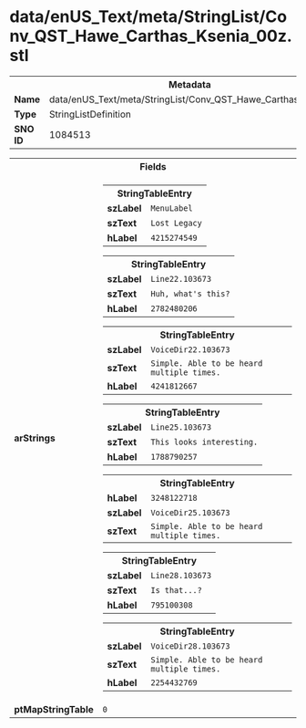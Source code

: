 <h1>data/enUS_Text/meta/StringList/Conv_QST_Hawe_Carthas_Ksenia_00z.stl</h1><table><tr><th colspan="100%">Metadata</th></tr><tr><td><b>Name</b></td><td>data/enUS_Text/meta/StringList/Conv_QST_Hawe_Carthas_Ksenia_00z.stl</td></tr><tr><td><b>Type</b></td><td>StringListDefinition</td></tr><tr><td><b>SNO ID</b></td><td>1084513</td></tr></table>

<table><tr><th colspan="100%">Fields</th></tr><tr><td><b>arStrings</b></td><td><table><tr><th colspan="100%">StringTableEntry</th></tr><tr><td><b>szLabel</b></td><td><code>MenuLabel</code></td></tr><tr><td><b>szText</b></td><td><code>Lost Legacy</code></td></tr><tr><td><b>hLabel</b></td><td><code>4215274549</code></td></tr></table>


<table><tr><th colspan="100%">StringTableEntry</th></tr><tr><td><b>szLabel</b></td><td><code>Line22.103673</code></td></tr><tr><td><b>szText</b></td><td><code>Huh, what's this?</code></td></tr><tr><td><b>hLabel</b></td><td><code>2782480206</code></td></tr></table>


<table><tr><th colspan="100%">StringTableEntry</th></tr><tr><td><b>szLabel</b></td><td><code>VoiceDir22.103673</code></td></tr><tr><td><b>szText</b></td><td><code>Simple. Able to be heard multiple times.</code></td></tr><tr><td><b>hLabel</b></td><td><code>4241812667</code></td></tr></table>


<table><tr><th colspan="100%">StringTableEntry</th></tr><tr><td><b>szLabel</b></td><td><code>Line25.103673</code></td></tr><tr><td><b>szText</b></td><td><code>This looks interesting.</code></td></tr><tr><td><b>hLabel</b></td><td><code>1788790257</code></td></tr></table>


<table><tr><th colspan="100%">StringTableEntry</th></tr><tr><td><b>hLabel</b></td><td><code>3248122718</code></td></tr><tr><td><b>szLabel</b></td><td><code>VoiceDir25.103673</code></td></tr><tr><td><b>szText</b></td><td><code>Simple. Able to be heard multiple times.</code></td></tr></table>


<table><tr><th colspan="100%">StringTableEntry</th></tr><tr><td><b>szLabel</b></td><td><code>Line28.103673</code></td></tr><tr><td><b>szText</b></td><td><code>Is that...?</code></td></tr><tr><td><b>hLabel</b></td><td><code>795100308</code></td></tr></table>


<table><tr><th colspan="100%">StringTableEntry</th></tr><tr><td><b>szLabel</b></td><td><code>VoiceDir28.103673</code></td></tr><tr><td><b>szText</b></td><td><code>Simple. Able to be heard multiple times.</code></td></tr><tr><td><b>hLabel</b></td><td><code>2254432769</code></td></tr></table>


</td></tr><tr><td><b>ptMapStringTable</b></td><td><code>0</code></td></tr></table>

